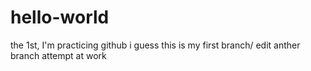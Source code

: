 # hello-world
the 1st, I'm practicing github
i guess this is my first branch/ edit
anther branch attempt at work
